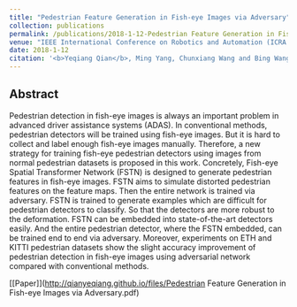 ```yaml
---
title: "Pedestrian Feature Generation in Fish-eye Images via Adversary"
collection: publications
permalink: /publications/2018-1-12-Pedestrian Feature Generation in Fish-eye Images via Adversary
venue: "IEEE International Conference on Robotics and Automation (ICRA 2018)"
date: 2018-1-12
citation: '<b>Yeqiang Qian</b>, Ming Yang, Chunxiang Wang and Bing Wang. <i>International Conference on Robotics and Automation</i>. <b>ICRA 2018</b>.'
---
```


## Abstract
Pedestrian detection in fish-eye images is always an important problem in advanced driver assistance systems (ADAS). In conventional methods, pedestrian detectors will be trained using fish-eye images. But it is hard to collect and label enough fish-eye images manually. Therefore, a new strategy for training fish-eye pedestrian detectors using images from normal pedestrian datasets is proposed in this work. Concretely, Fish-eye Spatial Transformer Network (FSTN) is designed to generate pedestrian features in fish-eye images. FSTN aims to simulate distorted pedestrian features on the feature maps. Then the entire network is trained via adversary. FSTN is trained to generate examples which are difficult for pedestrian detectors to classify. So that the detectors are more robust to the deformation. FSTN can be embedded into state-of-the-art detectors easily. And the entire pedestrian detector, where the FSTN embedded, can be trained end to end via adversary. Moreover, experiments on ETH and KITTI pedestrian datasets show the slight accuracy improvement of pedestrian detection in fish-eye images using adversarial network compared with conventional methods.

[[Paper]](http://qianyeqiang.github.io/files/Pedestrian Feature Generation in Fish-eye Images via Adversary.pdf)


